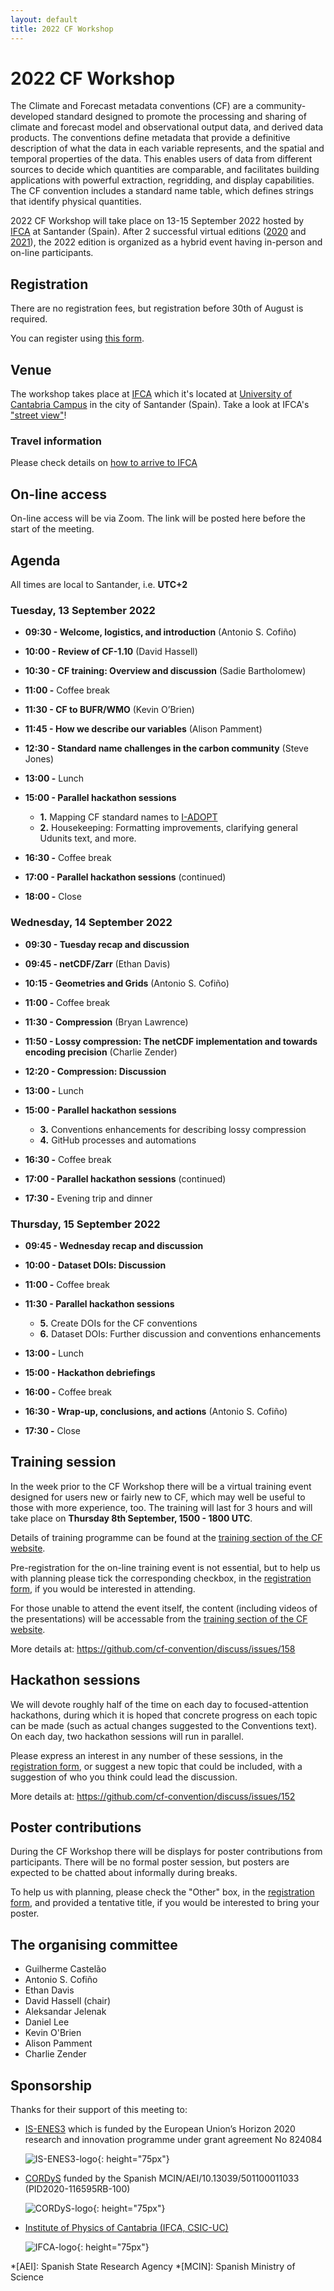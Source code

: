 ```yaml
---
layout: default
title: 2022 CF Workshop
---
```


# 2022 CF Workshop

The Climate and Forecast metadata conventions (CF) are a community-developed standard  designed to promote the processing and sharing of climate and forecast model and observational output data, and derived data products. The conventions define metadata that provide a definitive description of what the data in each variable represents, and the spatial and temporal properties of the data. This enables users of data from different sources to decide which quantities are comparable, and facilitates building applications with powerful extraction, regridding, and display capabilities. The CF convention includes a standard name table, which defines strings that identify physical quantities.

2022 CF Workshop will take place on 13-15 September 2022 hosted by [IFCA] at Santander (Spain). After 2 successful virtual editions ([2020] and [2021]), the 2022 edition is organized as a hybrid event having in-person and on-line participants. 

[2021]: https://cfconventions.org/Meetings/2021-Workshop.html "2021 CF Workshop"
[2020]: https://cfconventions.org/Meetings/2020-Workshop.html "2020 CF Workshop"

## Registration

There are no registration fees, but registration before 30th of August is required.

You can register using [this form][REGISTRATION].


[REGISTRATION]: https://forms.gle/RB9BYZuLULcVKBsF6

## Venue
The workshop takes place at [IFCA] which it's located at [University of Cantabria Campus][IFCA-campus] in the city of Santander (Spain). Take a look at IFCA's ["street view"][IFCA-street-view]!

[IFCA-street-view]: https://goo.gl/maps/NPwzRr8aDyQR99L29
[IFCA-campus]: https://goo.gl/maps/pnHFXz1mrGPVfE137

### Travel information

Please check details on [how to arrive to IFCA](https://ifca.unican.es/en-us/about-ifca/how-to-arrive)

## On-line access

On-line access will be via Zoom. The link will be posted here before the start of the meeting.

## Agenda

All times are local to Santander, i.e. **UTC+2**

### Tuesday, 13 September 2022

* **09:30 - Welcome, logistics, and introduction** (Antonio S. Cofiño)

* **10:00 - Review of CF-1.10** (David Hassell)

* **10:30 - CF training: Overview and discussion** (Sadie Bartholomew)

* **11:00 -** Coffee break

* **11:30 - CF to BUFR/WMO** (Kevin O’Brien)

* **11:45 - How we describe our variables** (Alison Pamment)

* **12:30 - Standard name challenges in the carbon community** (Steve Jones)

* **13:00 -** Lunch

* **15:00 - Parallel hackathon sessions**
  * **1.** Mapping CF standard names to [I-ADOPT](https://doi.org/10.15497/RDA00071)
  * **2.** Housekeeping: Formatting improvements, clarifying general Udunits text, and more.

* **16:30 -** Coffee break

* **17:00 - Parallel hackathon sessions** (continued)

* **18:00 -** Close

### Wednesday, 14 September 2022

* **09:30 - Tuesday recap and discussion**

* **09:45 - netCDF/Zarr** (Ethan Davis)

* **10:15 - Geometries and Grids** (Antonio S. Cofiño)

* **11:00 -** Coffee break

* **11:30 - Compression** (Bryan Lawrence)

* **11:50 - Lossy compression: The netCDF implementation and towards encoding precision** (Charlie Zender)

* **12:20 - Compression: Discussion**

* **13:00 -** Lunch

* **15:00 - Parallel hackathon sessions**
  * **3.** Conventions enhancements for describing lossy compression
  * **4.** GitHub processes and automations

* **16:30 -** Coffee break

* **17:00 - Parallel hackathon sessions** (continued)

* **17:30 -** Evening trip and dinner

### Thursday, 15 September 2022

* **09:45 - Wednesday recap and discussion**

* **10:00 - Dataset DOIs: Discussion**

* **11:00 -** Coffee break

* **11:30 - Parallel hackathon sessions**
  * **5.** Create DOIs for the CF conventions 
  * **6.** Dataset DOIs: Further discussion and conventions enhancements

* **13:00 -** Lunch

* **15:00 - Hackathon debriefings**

* **16:00 -** Coffee break

* **16:30 - Wrap-up, conclusions, and actions** (Antonio S. Cofiño)

* **17:30 -** Close


## Training session
In the week prior to the CF Workshop there will be a virtual training event designed for users new or fairly new to CF, which may well be useful to those with more experience, too.
The training will last for 3 hours and will take place on **Thursday 8th September, 1500 - 1800 UTC**.

Details of training programme can be found at the [training section of the CF website][TRAINING].

Pre-registration for the on-line training event is not essential, but to help us with planning please tick the corresponding checkbox, in the [registration form][REGISTRATION], if you would be interested in attending.

For those unable to attend the event itself, the content (including videos of the presentations) will be accessable from the [training section of the CF website][TRAINING]. 

More details at: <https://github.com/cf-convention/discuss/issues/158>

## Hackathon sessions

We will devote roughly half of the time on each day to focused-attention hackathons, during which it is hoped that concrete progress on each topic can be made (such as actual changes suggested to the Conventions text). On each day, two hackathon sessions will run in parallel.

Please express an interest in any number of these sessions, in the [registration form][REGISTRATION], or suggest a new topic that could be included, with a suggestion of who you think could lead the discussion. 

More details at: <https://github.com/cf-convention/discuss/issues/152>

## Poster contributions

During the CF Workshop there will be displays for poster contributions from participants. There will be no formal poster session, but posters are expected to be chatted about informally during breaks.

To help us with planning, please check the "Other" box, in the [registration form][REGISTRATION], and provided a tentative title, if you would be interested to bring your poster. 

## The organising committee

* Guilherme Castelão
* Antonio S. Cofiño
* Ethan Davis
* David Hassell (chair)
* Aleksandar Jelenak
* Daniel Lee
* Kevin O'Brien
* Alison Pamment
* Charlie Zender

## Sponsorship

Thanks for their support of this meeting to: 
 - [IS-ENES3] which is funded by the European Union’s Horizon 2020 research and innovation programme under grant agreement No 824084
   
   ![IS-ENES3-logo]{: height="75px"}
 
 - [CORDyS] funded by the Spanish MCIN/AEI/10.13039/501100011033 (PID2020-116595RB-100)
   
   ![CORDyS-logo]{: height="75px"}
 
 - [Institute of Physics of Cantabria (IFCA, CSIC-UC)][IFCA]

   ![IFCA-logo]{: height="75px"}
 
[IS-ENES3]: https://is.enes.org "Infrastructure for the European Network for Earth System Modelling"
[IS-ENES3-logo]: 2022-workshop/is-enes3-logo.png
[CORDyS]: https://github.com/AEI-CORDyS "Contribution to the next generation of CORDEX regional climate projections: Dynamical and Statistical approaches"
[CORDyS-logo]: 2022-workshop/micin-aei-cordys_en.png 
[IFCA]: https://ifca.unican.es/en-us "Institute of Physics of Cantabria (IFCA, CSIC-UC)"
[IFCA-logo]: 2022-workshop/ifca-logo.png 
[TRAINING]: http://cfconventions.org/Training/2022-Training-Workshop.html "2022 CF Training Workshop"

*[AEI]: Spanish State Research Agency
*[MCIN]: Spanish Ministry of Science
